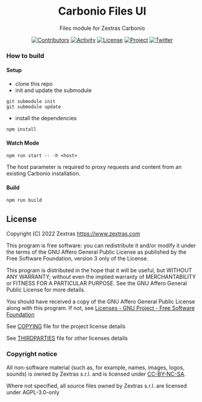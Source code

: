 <!--
SPDX-FileCopyrightText: 2022 Zextras <https://www.zextras.com>
SPDX-License-Identifier: AGPL-3.0-only
-->
<div align="center">
  <h1>Carbonio Files UI</h1>
</div>

<div align="center">

  Files module for Zextras Carbonio

  [![Contributors][contributors-badge]][contributors]
  [![Activity][activity-badge]][activity]
  [![License][license-badge]](COPYING)
  [![Project][project-badge]][project]
  [![Twitter][twitter-badge]][twitter]

</div>

### How to build

#### Setup

- clone this repo
- init and update the submodule
```
git submodule init
git submodule update
```
- install the dependencies
```
npm install
```

#### Watch Mode

```
npm run start -- -h <host>
```

The host parameter is required to proxy requests and content from an existing Carbonio installation.

#### Build

```
npm run build
```

## License

Copyright (C) 2022 Zextras <https://www.zextras.com>

This program is free software: you can redistribute it and/or modify it
under the terms of the GNU Affero General Public License as published by
the Free Software Foundation, version 3 only of the License.

This program is distributed in the hope that it will be useful, but WITHOUT
ANY WARRANTY; without even the implied warranty of MERCHANTABILITY or
FITNESS FOR A PARTICULAR PURPOSE. See the GNU Affero General Public License
for more details.

You should have received a copy of the GNU Affero General Public License
along with this program. If not, see [Licenses - GNU Project - Free
Software Foundation](https://www.gnu.org/licenses/licenses.html
"https://www.gnu.org/licenses/licenses.html")

See [COPYING](COPYING) file for the project license details

See [THIRDPARTIES](PARTIES) file for other licenses details

### Copyright notice

All non-software material (such as, for example, names, images, logos, sounds) is owned by Zextras s.r.l. and is licensed under [CC-BY-NC-SA](https://creativecommons.org/licenses/by-nc-sa/4.0/).

Where not specified, all source files owned by Zextras s.r.l. are licensed under AGPL-3.0-only

[contributors-badge]: https://img.shields.io/github/contributors/zextras/carbonio-files-ui "Contributors"
[contributors]: https://github.com/zextras/carbonio-files-ui/graphs/contributors "Contributors"
[activity-badge]: https://img.shields.io/github/commit-activity/m/zextras/carbonio-files-ui "Activity"
[activity]: https://github.com/zextras/carbonio-files-ui/pulse "Activity"
[license-badge]: https://img.shields.io/badge/license-AGPL%203-green "License AGPL 3"
[project-badge]: https://img.shields.io/badge/project-carbonio-informational "Project Carbonio"
[project]: https://www.zextras.com/carbonio/ "Project Carbonio"
[twitter-badge]: https://img.shields.io/twitter/follow/zextras?style=social&logo=twitter "Follow on Twitter"
[twitter]: https://twitter.com/intent/follow?screen_name=zextras "Follow Zextras on Twitter"
